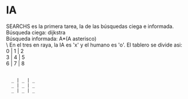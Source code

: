 # IA
 
SEARCHS es la primera tarea, la de las búsquedas ciega e informada.<br />
Búsqueda ciega: dijkstra<br />
Búsqueda informada: A*(A asterisco)<br />
\\
En el tres en raya, la IA es 'x' y el humano es 'o'. El tablero se divide asi: <br />
      0 | 1 | 2 <br />
      3 | 4 | 5 <br />
      6 | 7 | 8 <br />
      <br />

      _ | _ | _
      _ | _ | _
      _ | _ | _
